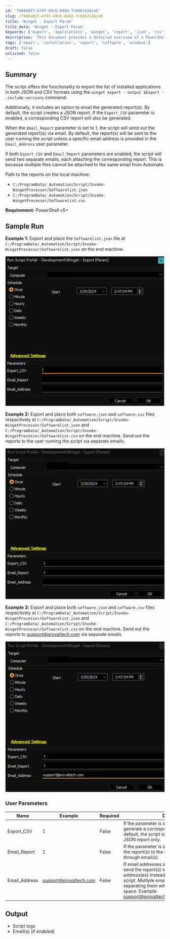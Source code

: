 ```yaml
---
id: 'f9b8a027-e797-49c6-848d-7cb667a16ce0'
slug: /f9b8a027-e797-49c6-848d-7cb667a16ce0
title: 'Winget - Export Param'
title_meta: 'Winget - Export Param'
keywords: ['export', 'applications', 'winget', 'report', 'json', 'csv', 'email']
description: 'This document provides a detailed overview of a PowerShell script that exports the list of installed applications in JSON and CSV formats using the Winget command. It also includes functionality to email the generated reports to specified addresses, with options to customize the output format and recipients.'
tags: ['email', 'installation', 'report', 'software', 'windows']
draft: false
unlisted: false
---
```


## Summary

The script offers the functionality to export the list of installed applications in both JSON and CSV formats using the `winget export --output $Export --include-versions` command.

Additionally, it includes an option to email the generated report(s). By default, the script creates a JSON report. If the `Export_CSV` parameter is enabled, a corresponding CSV report will also be generated.

When the `Email_Report` parameter is set to 1, the script will send out the generated report(s) via email. By default, the report(s) will be sent to the user running the script unless a specific email address is provided in the `Email_Address` user parameter.

If both `Export_CSV` and `Email_Report` parameters are enabled, the script will send two separate emails, each attaching the corresponding report. This is because multiple files cannot be attached to the same email from Automate.

Path to the reports on the local machine:
- `C:/ProgramData/_Automation/Script/Invoke-WingetProcessor/Softwarelist.json`
- `C:/ProgramData/_Automation/Script/Invoke-WingetProcessor/Softwarelist.csv`

**Requirement:** PowerShell v5+

## Sample Run

**Example 1:** Export and place the `Softwarelist.json` file at `C:/ProgramData/_Automation/Script/Invoke-WingetProcessor/Softwarelist.json` on the end machine.

![Example 1](../../../static/img/Winget---Export-Param/image_1.png)

**Example 2:** Export and place both `software.json` and `software.csv` files respectively at `C:/ProgramData/_Automation/Script/Invoke-WingetProcessor/Softwarelist.json` and `C:/ProgramData/_Automation/Script/Invoke-WingetProcessor/Softwarelist.csv` on the end machine. Send out the reports to the user running the script via separate emails.

![Example 2](../../../static/img/Winget---Export-Param/image_2.png)

**Example 3:** Export and place both `software.json` and `software.csv` files respectively at `C:/ProgramData/_Automation/Script/Invoke-WingetProcessor/Softwarelist.json` and `C:/ProgramData/_Automation/Script/Invoke-WingetProcessor/Softwarelist.csv` on the end machine. Send out the reports to [support@provaltech.com](mailto:support@provaltech.com) via separate emails.

![Example 3](../../../static/img/Winget---Export-Param/image_3.png)

### User Parameters

| Name            | Example                                         | Required | Description                                                                                                                                                                                                                                                |
|-----------------|-------------------------------------------------|----------|------------------------------------------------------------------------------------------------------------------------------------------------------------------------------------------------------------------------------------------------------------|
| Export_CSV      | 1                                               | False    | If the parameter is set to 1, the script will generate a corresponding CSV report as well. By default, the script is configured to generate a JSON report only.                                                                                          |
| Email_Report     | 1                                               | False    | If the parameter is set to 1, the script will send the report(s) to the user running the script through email(s).                                                                                                                                      |
| Email_Address   | [support@provaltech.com](mailto:support@provaltech.com) | False    | If email addresses are provided, the script will send the report(s) to the specified email address(es) instead of the user running the script. Multiple email addresses can be set by separating them with a semicolon ';' without any space. Example: [support@provaltech.com](mailto:support@provaltech.com);[Alerts@provaltech.com](mailto:Alerts@provaltech.com) |

## Output

- Script logs
- Email(s) (if enabled)


